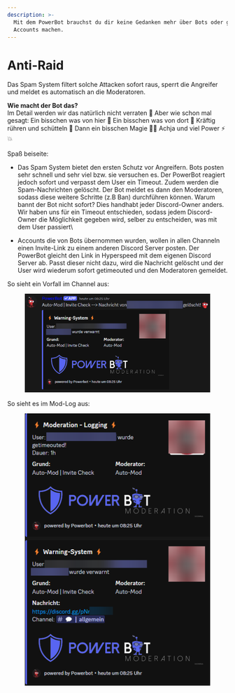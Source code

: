 ```yaml
---
description: >-
  Mit dem PowerBot brauchst du dir keine Gedanken mehr über Bots oder gehackte
  Accounts machen.
---
```


# Anti-Raid

Das Spam System filtert solche Attacken sofort raus, sperrt die Angreifer und meldet es automatisch an die Moderatoren.

**Wie macht der Bot das?**\
Im Detail werden wir das natürlich nicht verraten 🤫 Aber wie schon mal gesagt: Ein bisschen was von hier 🍪 Ein bisschen was von dort 🍿 Kräftig rühren und schütteln 🍹 Dann ein bisschen Magie 🧚‍♂️ Achja und viel Power ⚡️💥\
\
Spaß beiseite:

* Das Spam System bietet den ersten Schutz vor Angreifern. Bots posten sehr schnell und sehr viel bzw. sie versuchen es. Der PowerBot reagiert jedoch sofort und verpasst dem User ein Timeout. Zudem werden die Spam-Nachrichten gelöscht. Der Bot meldet es dann den Moderatoren, sodass diese weitere Schritte (z.B Ban) durchführen können. Warum bannt der Bot nicht sofort? Dies handhabt jeder Discord-Owner anders. Wir haben uns für ein Timeout entschieden, sodass jedem Discord-Owner die Möglichkeit gegeben wird, selber zu entscheiden, was mit dem User passiert\

* Accounts die von Bots übernommen wurden, wollen in allen Channeln einen Invite-Link zu einem anderen Discord Server posten. Der PowerBot gleicht den Link in Hyperspeed mit dem eigenen Discord Server ab. Passt dieser nicht dazu, wird die Nachricht gelöscht und der User wird wiederum sofort getimeouted und den Moderatoren gemeldet.

So sieht ein Vorfall im Channel aus:

<div align="left">

<figure><img src="../.gitbook/assets/automod_invite.png" alt=""><figcaption></figcaption></figure>

</div>

So sieht es im Mod-Log aus:

<div align="left">

<figure><img src="../.gitbook/assets/invite_check.png" alt=""><figcaption></figcaption></figure>

</div>
